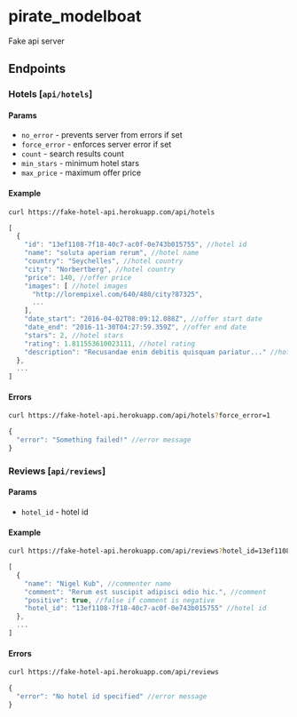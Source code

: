 # pirate_modelboat
Fake api server

## Endpoints

### Hotels [`api/hotels`]

#### Params

- `no_error` - prevents server from errors if set
- `force_error` - enforces server error if set
- `count` - search results count
- `min_stars` - minimum hotel stars
- `max_price` - maximum offer price

#### Example
```sh
curl https://fake-hotel-api.herokuapp.com/api/hotels
```
```js
[
  {
    "id": "13ef1108-7f18-40c7-ac0f-0e743b015755", //hotel id
    "name": "soluta aperiam rerum", //hotel name
    "country": "Seychelles", //hotel country
    "city": "Norbertberg", //hotel country
    "price": 140, //offer price
    "images": [ //hotel images
      "http://lorempixel.com/640/480/city?87325",
      ...
    ],
    "date_start": "2016-04-02T08:09:12.088Z", //offer start date
    "date_end": "2016-11-30T04:27:59.359Z", //offer end date
    "stars": 2, //hotel stars
    "rating": 1.811553610023111, //hotel rating
    "description": "Recusandae enim debitis quisquam pariatur..." //hotel description
  },
  ...
]
```

#### Errors
```sh
curl https://fake-hotel-api.herokuapp.com/api/hotels?force_error=1
```
```js
{
  "error": "Something failed!" //error message
}
```

### Reviews [`api/reviews`]

#### Params

- `hotel_id` - hotel id

#### Example
```sh
curl https://fake-hotel-api.herokuapp.com/api/reviews?hotel_id=13ef1108-7f18-40c7-ac0f-0e743b015755
```
```js
[
  {
    "name": "Nigel Kub", //commenter name
    "comment": "Rerum est suscipit adipisci odio hic.", //comment
    "positive": true, //false if comment is negative
    "hotel_id": "13ef1108-7f18-40c7-ac0f-0e743b015755" //hotel id
  },
  ...
]
```

#### Errors
```sh
curl https://fake-hotel-api.herokuapp.com/api/reviews
```
```js
{
  "error": "No hotel id specified" //error message
}
```
